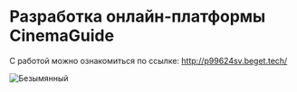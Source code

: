 # Разработка онлайн-платформы CinemaGuide

С работой можно ознакомиться по ссылке: http://p99624sv.beget.tech/

![Безымянный](https://github.com/user-attachments/assets/6b11bff9-bf58-4a96-85e5-70f01eb46ce8)
